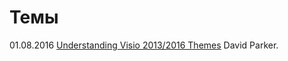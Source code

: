 # Темы
01.08.2016 [Understanding Visio 2013/2016 Themes](https://blog.bvisual.net/2016/08/01/understanding-visio-20132016-themes/)  David Parker.

